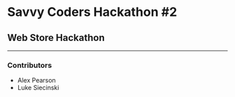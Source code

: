 # Savvy Coders Hackathon \#2
## Web Store Hackathon

---

### Contributors
+ Alex Pearson
+ Luke Siecinski
